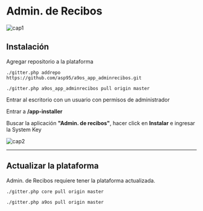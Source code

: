 # Admin. de Recibos

![cap1](/resources/a9os/app/adminrecibos/readme-caps/cap1.png?raw=true)

## Instalación
Agregar repositorio a la plataforma

`./gitter.php addrepo https://github.com/asp95/a9os_app_adminrecibos.git`

`./gitter.php a9os_app_adminrecibos pull origin master`

Entrar al escritorio con un usuario con permisos de administrador

Entrar a **/app-installer**

Buscar la aplicación **"Admin. de recibos"**, hacer click en **Instalar** e ingresar la System Key

![cap2](/resources/a9os/app/adminrecibos/readme-caps/cap2.png?raw=true)


---

## Actualizar la plataforma

Admin. de Recibos requiere tener la plataforma actualizada.

`./gitter.php core pull origin master`

`./gitter.php a9os pull origin master`
